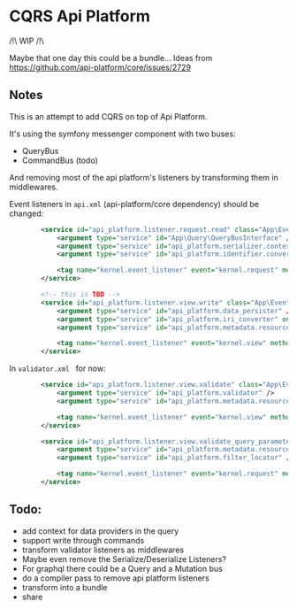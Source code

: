 # CQRS Api Platform

/!\ WIP /!\

Maybe that one day this could be a bundle...
Ideas from https://github.com/api-platform/core/issues/2729

## Notes

This is an attempt to add CQRS on top of Api Platform.

It's using the symfony messenger component with two buses:
- QueryBus
- CommandBus (todo)

And removing most of the api platform's listeners by transforming them in middlewares.

Event listeners in `api.xml` (api-platform/core dependency) should be changed:

```xml
        <service id="api_platform.listener.request.read" class="App\EventListener\ReadListener">
            <argument type="service" id="App\Query\QueryBusInterface" />
            <argument type="service" id="api_platform.serializer.context_builder" />
            <argument type="service" id="api_platform.identifier.converter" />

            <tag name="kernel.event_listener" event="kernel.request" method="onKernelRequest" priority="4" />
        </service>

        <!-- this is TBD -->
        <service id="api_platform.listener.view.write" class="App\EventListener\WriteListener">
            <argument type="service" id="api_platform.data_persister" />
            <argument type="service" id="api_platform.iri_converter" on-invalid="null" />
            <argument type="service" id="api_platform.metadata.resource.metadata_factory" on-invalid="null" />

            <tag name="kernel.event_listener" event="kernel.view" method="onKernelView" priority="32" />
        </service>
```

In `validator.xml ` for now:

```xml
        <service id="api_platform.listener.view.validate" class="App\EventListener\NoopListener">
            <argument type="service" id="api_platform.validator" />
            <argument type="service" id="api_platform.metadata.resource.metadata_factory" />

            <tag name="kernel.event_listener" event="kernel.view" method="onKernelView" priority="64" />
        </service>

        <service id="api_platform.listener.view.validate_query_parameters" class="App\EventListener\NoopListener" public="false">
            <argument type="service" id="api_platform.metadata.resource.metadata_factory" />
            <argument type="service" id="api_platform.filter_locator" />

            <tag name="kernel.event_listener" event="kernel.request" method="onKernelRequest" priority="16" />
        </service>
```

## Todo:

- add context for data providers in the query
- support write through commands
- transform validator listeners as middlewares
- Maybe even remove the Serialize/Deserialize Listeners?
- For graphql there could be a Query and a Mutation bus
- do a compiler pass to remove api platform listeners
- transform into a bundle
- share

